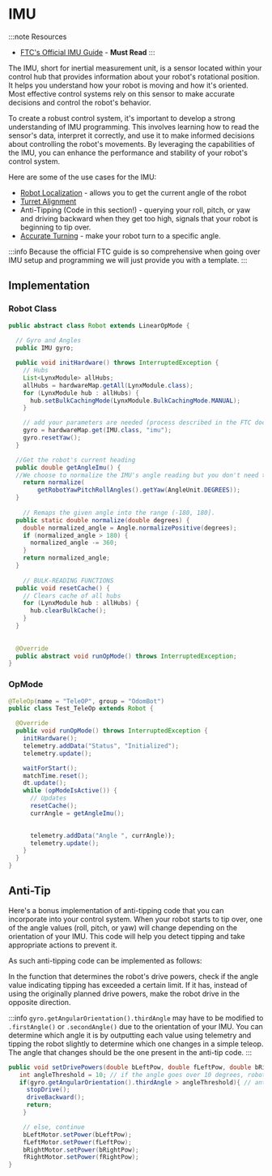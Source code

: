 # IMU

:::note Resources
* [FTC's Official IMU Guide](https://ftc-docs.firstinspires.org/en/latest/programming_resources/imu/imu.html) - **Must Read**
:::

The IMU, short for inertial measurement unit, is a sensor located within your control hub that provides information about your robot's rotational position. It helps you understand how your robot is moving and how it's oriented. Most effective control systems rely on this sensor to make accurate decisions and control the robot's behavior.

To create a robust control system, it's important to develop a strong understanding of IMU programming. This involves learning how to read the sensor's data, interpret it correctly, and use it to make informed decisions about controlling the robot's movements. By leveraging the capabilities of the IMU, you can enhance the performance and stability of your robot's control system.

Here are some of the use cases for the IMU: 
* [Robot Localization](../odo/What%20is%20Localization.md) - allows you to get the current angle of the robot
* [Turret Alignment](../Commonly%20Programmed%20Modules/Turrets.md)
* Anti-Tipping (Code in this section!) - querying your roll, pitch, or yaw and driving backward when they get too high, signals that your robot is beginning to tip over. 
* [Accurate Turning](../Commonly%20Programmed%20Modules/Tank.md)  - make your robot turn to a specific angle. 

:::info
Because the official FTC guide is so comprehensive when going over IMU setup and programming we will just provide you with a template.
:::

## Implementation
### Robot Class
```java 
public abstract class Robot extends LinearOpMode {
 
  // Gyro and Angles
  public IMU gyro;

  public void initHardware() throws InterruptedException {
    // Hubs
    List<LynxModule> allHubs;
    allHubs = hardwareMap.getAll(LynxModule.class);
    for (LynxModule hub : allHubs) {
      hub.setBulkCachingMode(LynxModule.BulkCachingMode.MANUAL);
    }

    // add your parameters are needed (process described in the FTC docs)
    gyro = hardwareMap.get(IMU.class, "imu");
    gyro.resetYaw();
  }

  //Get the robot's current heading
  public double getAngleImu() {
  //We choose to normalize the IMU's angle reading but you don't need to. 
    return normalize(
        getRobotYawPitchRollAngles().getYaw(AngleUnit.DEGREES));  
  }
  
    // Remaps the given angle into the range (-180, 180].
  public static double normalize(double degrees) {
    double normalized_angle = Angle.normalizePositive(degrees);
    if (normalized_angle > 180) {
      normalized_angle -= 360;
    }
    return normalized_angle;
  }
  
    // BULK-READING FUNCTIONS
  public void resetCache() {
    // Clears cache of all hubs
    for (LynxModule hub : allHubs) {
      hub.clearBulkCache();
    }
  }
  
  
  @Override
  public abstract void runOpMode() throws InterruptedException;
}
```

### OpMode

```java 
@TeleOp(name = "TeleOP", group = "OdomBot")
public class Test_TeleOp extends Robot {

  @Override
  public void runOpMode() throws InterruptedException {
    initHardware();
    telemetry.addData("Status", "Initialized");
    telemetry.update();

    waitForStart();
    matchTime.reset();
    dt.update();
    while (opModeIsActive()) {
      // Updates
      resetCache();
      currAngle = getAngleImu();

     
      telemetry.addData("Angle ", currAngle));
      telemetry.update();
    }
  }
}
```

## Anti-Tip

Here's a bonus implementation of anti-tipping code that you can incorporate into your control system. When your robot starts to tip over, one of the angle values (roll, pitch, or yaw) will change depending on the orientation of your IMU. This code will help you detect tipping and take appropriate actions to prevent it.

As such anti-tipping code can be implemented as follows: 

In the function that determines the robot's drive powers, check if the angle value indicating tipping has exceeded a certain limit. If it has, instead of using the originally planned drive powers, make the robot drive in the opposite direction.

:::info
`gyro.getAngularOrientation().thirdAngle` may have to be modified to `.firstAngle()` or `.secondAngle()` due to the orientation of your IMU. You can determine which angle it is by outputting each value using telemetry and tipping the robot slightly to determine which one changes in a simple teleop. The angle that changes should be the one present in the anti-tip code. 
:::
```java 
public void setDrivePowers(double bLeftPow, double fLeftPow, double bRightPow, double fRightPow) {
   int angleThreshold = 10; // if the angle goes over 10 degrees, robot drives backward
   if(gyro.getAngularOrientation().thirdAngle > angleThreshold){ // anti-tip
     stopDrive();
     driveBackward(); 
     return;
    }

    // else, continue
    bLeftMotor.setPower(bLeftPow);
    fLeftMotor.setPower(fLeftPow);
    bRightMotor.setPower(bRightPow);
    fRightMotor.setPower(fRightPow);
}
```